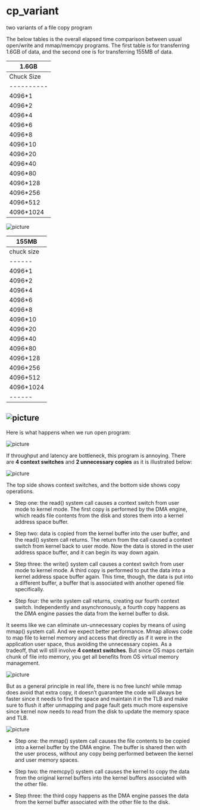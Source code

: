 # cp_variant
two variants of a file copy program


The below tables is the overall elapsed time comparison between usual open/write and mmap/memcpy programs. The first table is for transferring 1.6GB of data, and the second one is for transferring 155MB of data.

|   1.6GB  |
|----------|
|Chuck Size| read/write | mmap/memcpy|
|----------|------|---------|
4096*1 |	4.566 |	9.503 |
4096*2 |	2.808 |	6.767 |
4096*4 |	2.592 |	5.889 |
4096*6 |	2.404 |	5.195 |
4096*8 |	2.232 |	4.93 |
4096*10 |	2.251 |	4.849 |
4096*20 |	2.31 |	4.334 |
4096*40 |	2.18 |	4.363 |
4096*80 |	2.135 |	3.953 |
4096*128 |	2.116 |	4.029 |
4096*256 |	2.174 |	4.132 |
4096*512 |	2.348 |	3.404 |
4096*1024 |	2.099 |	3.235 |

![picture](reports/1.6GB.png)

|155MB |
|------|		
|chuck size |	mmap/memcpy|
|------|-----|
4096*1 |	0.537	0.922 |
4096*2 |	0.576	0.528 |
4096*4 |	0.267	0.562 |
4096*6 |	0.261	0.547 |
4096*8 |	0.232	0.492 |
4096*10 |	0.221	0.447 |
4096*20 |	0.248	0.463 |
4096*40 |	0.229	0.436 |
4096*80 |	0.236	0.423 |
4096*128 |	0.237	0.428 |
4096*256 |	0.237	0.409 |
4096*512 |	0.196	0.4 |
4096*1024 |	0.216	0.363 |
|------|-----|

![picture](reports/155MB.png)
---
Here is what happens when we run open program:

![picture](reports/open_um.png)

If throughput and latency are bottleneck, this program is annoying. There are **4 context switches** and **2 unnecessary copies** as it is illustrated below:

![picture](reports/open.png)

The top side shows context switches, and the bottom side shows copy operations.

* Step one: the read() system call causes a context switch from user mode to kernel mode. The first copy is performed by the DMA engine, which reads file contents from the disk and stores them into a kernel address space buffer.

* Step two: data is copied from the kernel buffer into the user buffer, and the read() system call returns. The return from the call caused a context switch from kernel back to user mode. Now the data is stored in the user address space buffer, and it can begin its way down again.

* Step three: the write() system call causes a context switch from user mode to kernel mode. A third copy is performed to put the data into a kernel address space buffer again. This time, though, the data is put into a different buffer, a buffer that is associated with another opened file specifically.

* Step four: the write system call returns, creating our fourth context switch. Independently and asynchronously, a fourth copy happens as the DMA engine passes the data from the kernel buffer to disk.

It seems like we can eliminate un-unnecessary copies by means of using mmap() system call. And we expect better performance. Mmap allows code to map file to kernel memory and access that directly as if it were in the application user space, thus avoiding the unnecessary copies. As a tradeoff, that will still involve **4 context switches**. But since OS maps certain chunk of file into memory, you get all benefits from OS virtual memory management.

![picture](reports/mmap_um.png)

But as a general principle in real life, there is no free lunch! while mmap does avoid that extra copy, it doesn’t guarantee the code will always be faster since it needs to find the space and maintain it in the TLB and make sure to flush it after unmapping and page fault gets much more expensive since kernel now needs to read from the disk to update the memory space and TLB.

![picture](reports/mmap1.png)

* Step one: the mmap() system call causes the file contents to be copied into a kernel buffer by the DMA engine. The buffer is shared then with the user process, without any copy being performed between the kernel and user memory spaces.

* Step two: the memcpy() system call causes the kernel to copy the data from the original kernel buffers into the kernel buffers associated with the other file.

* Step three: the third copy happens as the DMA engine passes the data from the kernel buffer associated with the other file to the disk.

